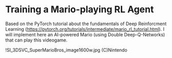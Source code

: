 # Training a Mario-playing RL Agent

Based on the PyTorch tutorial about the fundamentals of Deep Reinforcment Learning (https://pytorch.org/tutorials/intermediate/mario_rl_tutorial.html). I will implement here an AI-powered Mario (using Double Deep-Q-Networks) that can play this videogame.

!SI_3DSVC_SuperMarioBros_image1600w.jpg
(C)Nintendo